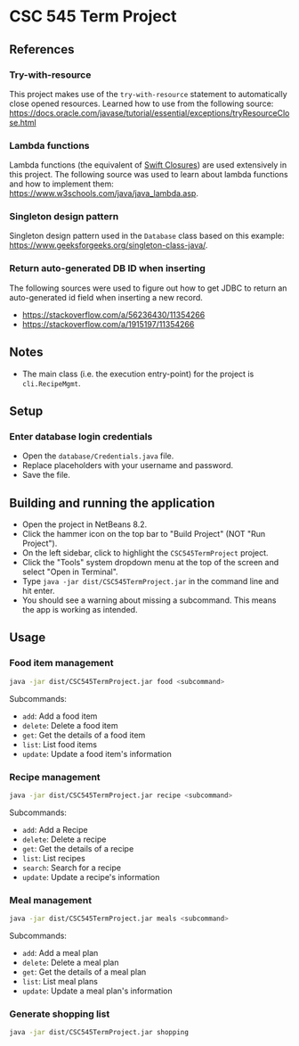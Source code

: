 # CSC 545 Term Project

## References

### Try-with-resource

This project makes use of the `try-with-resource` statement to automatically
close opened resources. Learned how to use from the following source:
<https://docs.oracle.com/javase/tutorial/essential/exceptions/tryResourceClose.html>

### Lambda functions

Lambda functions (the equivalent of
[Swift Closures](https://docs.swift.org/swift-book/LanguageGuide/Closures.html))
are used extensively in this project. The following source was used to learn
about lambda functions and how to implement them:
<https://www.w3schools.com/java/java_lambda.asp>.

### Singleton design pattern

Singleton design pattern used in the `Database` class based on this example:
<https://www.geeksforgeeks.org/singleton-class-java/>.

### Return auto-generated DB ID when inserting

The following sources were used to figure out how to get JDBC to return an
auto-generated id field when inserting a new record.

- <https://stackoverflow.com/a/56236430/11354266>
- <https://stackoverflow.com/a/1915197/11354266>

## Notes

- The main class (i.e. the execution entry-point) for the project is
  `cli.RecipeMgmt`.

## Setup

### Enter database login credentials

- Open the `database/Credentials.java` file.
- Replace placeholders with your username and password.
- Save the file.

## Building and running the application

- Open the project in NetBeans 8.2.
- Click the hammer icon on the top bar to "Build Project" (NOT "Run Project").
- On the left sidebar, click to highlight the `CSC545TermProject` project.
- Click the "Tools" system dropdown menu at the top of the screen and select
  "Open in Terminal".
- Type `java -jar dist/CSC545TermProject.jar` in the command line and hit enter.
- You should see a warning about missing a subcommand. This means the app is
  working as intended.

## Usage

### Food item management

```bash
java -jar dist/CSC545TermProject.jar food <subcommand>
```

Subcommands:

- `add`: Add a food item
- `delete`: Delete a food item
- `get`: Get the details of a food item
- `list`: List food items
- `update`: Update a food item's information

### Recipe management

```bash
java -jar dist/CSC545TermProject.jar recipe <subcommand>
```

Subcommands:

- `add`: Add a Recipe
- `delete`: Delete a recipe
- `get`: Get the details of a recipe
- `list`: List recipes
- `search`: Search for a recipe
- `update`: Update a recipe's information

### Meal management

```bash
java -jar dist/CSC545TermProject.jar meals <subcommand>
```

Subcommands:

- `add`: Add a meal plan
- `delete`: Delete a meal plan
- `get`: Get the details of a meal plan
- `list`: List meal plans
- `update`: Update a meal plan's information

### Generate shopping list

```bash
java -jar dist/CSC545TermProject.jar shopping
```
